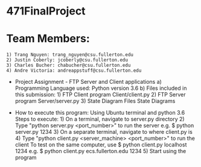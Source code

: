 # 471FinalProject

# Team Members:

	1) Trang Nguyen: trang_nguyen@csu.fullerton.edu
	2) Justin Coberly: jcoberly@csu.fullerton.edu
	3) Charles Bucher: chabucher@csu.fullerton.edu
	4) Andre Victoria: andreappstuff@csu.fullerton.edu

+ Project Assignment - FTP Server and Client applications
	a) Programming Language used: Python version 3.6
	b) Files included in this submission:
		1) FTP Client program		Client/client.py
		2) FTP Server program		Server/server.py
		3) State Diagram Files		State Diagrams



+ How to execute this program:
	Using Ubuntu terminal and python 3.6
	 Steps to execute:
		1) On a terminal, navigate to server.py directory
		2) Type "python server.py <port_number>" to run the server
		  	 e.g. $ python server.py 1234
		3) On a separate terminal, navigate to where client.py is
		4) Type "python client.py <server_machine> <port_number>" to run the client
		   To test on the same computer, use $ python client.py localhost 1234
		  	 e.g. $ python client.py ecs.fullerton.edu 1234
		5) Start using the program

